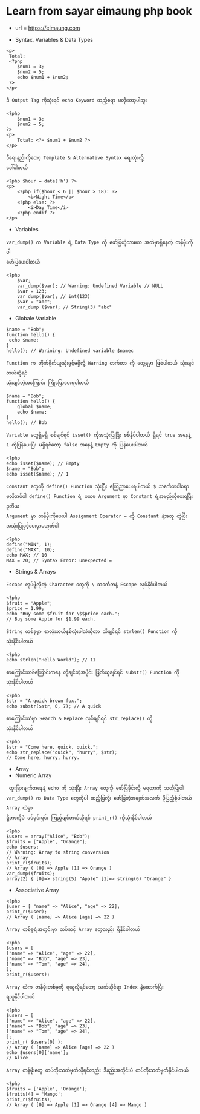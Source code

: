 # Learn from sayar eimaung php book

* url = https://eimaung.com

* Syntax, Variables & Data Types

```
<p>
 Total: 
 <?php
    $num1 = 3;
    $num2 = 5;
    echo $num1 + $num2;
 ?>
</p>
```

<code>ဒီ Output Tag ကိုသုံးရင် echo Keyword ထည့်စရာ မလိုတော့ပါဘူး</code>

```
<?php
    $num1 = 3;
    $num2 = 5;
?>
<p>
    Total: <?= $num1 + $num2 ?>
</p>
```

<code>ဒီရေးနည်းကိုတော့ Template & Alternative Syntax ရေးထုံးလို့ ခေါ်ပါတယ်</code>

```
<?php $hour = date('h') ?>
<p>
    <?php if($hour < 6 || $hour > 18): ?>
        <b>Night Time</b>
    <?php else: ?>
        <i>Day Time</i>
    <?php endif ?>
</p>
```

* Variables

<code>var_dump() က Variable ရဲ့ Data Type ကို ဖော်ပြယုံသာမက အထဲမှာရှိနေတဲ့ တန်ဖိုးကိုပါ ဖော်ပြပေးပါတယ်</code>

```
<?php
    $var;
    var_dump($var); // Warning: Undefined Variable // NULL
    $var = 123;
    var_dump($var); // int(123)
    $var = "abc";
    var_dump ($var); // String(3) "abc"
```

* Globale Variable

```
$name = "Bob";
function hello() {
 echo $name;
}
hello(); // Warining: Undefined variable $namec
```

<code>Function က တိုက်ရိုက်ယူသုံးခွင့်မရှိလို့ Warning တက်တာ ကို တွေ့ရမှာ ဖြစ်ပါတယ် သုံးချင်တယ်ဆိုရင် သုံးချင်တဲ့အကြောင်း ကြိုပြောပေးရပါတယ်</code>

```
$name = "Bob";
function hello() {
    global $name;
    echo $name;
}
hello(); // Bob
```

<code>Variable တွေရှိမရှိ စစ်ချင်ရင် isset() ကိုအသုံးပြုပြီး စစ်နိုင်ပါတယ် ရှိရင် true အနေနဲ့ 1 ကိုပြန်ပေးပြီး မရှိရင်တော့ false အနေနဲ့ Empty ကို ပြန်ပေးပါတယ်</code>

```
<?php
echo isset($name); // Empty
$name = "Bob";
echo isset($name); // 1
```

<code>Constant တွေကို define() Function သုံးပြီး ကြေညာပေးရပါတယ်  $ သင်္ကေတပါစရာ မလိုအပ်ပါ define() Function ရဲ့ ပထမ Argument မှာ Constant ရဲ့အမည်ကိုပေးရပြီး ဒုတိယ Argument မှာ တန်ဖိုးကိုပေးပါ Assignment Operator = ကို Constant နဲ့အတူ တွဲပြီး အသုံးပြုခွင့်ပေးမှာမဟုတ်ပါ</code>

```
<?php
define("MIN", 1);
define("MAX", 10);
echo MAX; // 10
MAX = 20; // Syntax Error: unexpected =
```

* Strings & Arrays

<code>Escape လုပ်ဖို့လိုတဲ့ Character တွေကို \ သင်္ကေတနဲ့ Escape လုပ်နိုင်ပါတယ်</code>

```
<?php
$fruit = "Apple";
$price = 1.99;
echo "Buy some $fruit for \$$price each.";
// Buy some Apple for $1.99 each.
```

<code>String တစ်ခုမှာ စာလုံးဘယ်နှစ်လုံးပါလဲဆိုတာ သိချင်ရင် strlen() Function ကို သုံးနိုင်ပါတယ်</code>

```
<?php
echo strlen("Hello World"); // 11
```
<code>စာကြောင်းတစ်ကြောင်းကနေ လိုချင်တဲ့အပိုင်း ဖြတ်ယူချင်ရင် substr() Function ကို သုံးနိုင်ပါတယ်</code>

```
<?php
$str = "A quick brown fox.";
echo substr($str, 0, 7); // A quick
```

<code>စာကြောင်းထဲမှာ Search & Replace လုပ်ချင်ရင် str_replace() ကို သုံးနိုင်ပါတယ်</code>

```
<?php
$str = "Come here, quick, quick.";
echo str_replace("quick", "hurry", $str);
// Come here, hurry, hurry.
```

* Array
* Numeric Array 

<code> ထူးခြားချက်အနေနဲ့ echo ကို သုံးပြီး Array တွေကို ဖော်ပြခိုင်းလို့ မရတာကို သတိပြုပါ var_dump() က Data Type တွေကိုပါ ထည့်ပြလို့၊ ဖော်ပြတဲ့အချက်အလက် ပိုပြည့်စုံပါတယ် Array ထဲမှာ ရှိတာကိုပဲ ခပ်ရှင်းရှင်း ကြည့်ချင်တယ်ဆိုရင် print_r() ကိုသုံးနိုင်ပါတယ်</code>

```
<?php
$users = array("Alice", "Bob");
$fruits = ["Apple", "Orange"];
echo $users;
// Warning: Array to string conversion
// Array
print_r($fruits);
// Array ( [0] => Apple [1] => Orange )
var_dump($fruits);
array(2) { [0]=> string(5) "Apple" [1]=> string(6) "Orange" }
```

* Associative Array

```
<?php
$user = [ "name" => "Alice", "age" => 22];
print_r($user);
// Array ( [name] => Alice [age] => 22 )
```

<code>Array တစ်ခုရဲ့အတွင်းမှာ ထပ်ဆင့် Array တွေလည်း ရှိနိုင်ပါတယ်</code>

```
<?php
$users = [ 
["name" => "Alice", "age" => 22],
["name" => "Bob", "age" => 23],
["name" => "Tom", "age" => 24],
];
print_r($users);
```

<code>Array ထဲက တန်ဖိုးတစ်ခုကို ရယူလိုရင်တော့ သက်ဆိုင်ရာ Index နဲ့ထောက်ပြီး ရယူနိုင်ပါတယ်</code>

```
<?php
$users = [ 
["name" => "Alice", "age" => 22],
["name" => "Bob", "age" => 23],
["name" => "Tom", "age" => 24],
];
print_r( $users[0] );
// Array ( [name] => Alice [age] => 22 )
echo $users[0]['name'];
// Alice
```

<code>Array တန်ဖိုးတွေ ထပ်တိုးသတ်မှတ်လိုရင်လည်း ဒီနည်းအတိုင်းပဲ ထပ်တိုးသတ်မှတ်နိုင်ပါတယ်</code>

```
<?php
$fruits = ['Apple', 'Orange'];
$fruits[4] = 'Mango';
print_r($fruits);
// Array ( [0] => Apple [1] => Orange [4] => Mango )
```